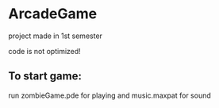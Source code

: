 # ArcadeGame
<p>project made in 1st semester</p>
<p>code is not optimized!</p>
<h2>To start game:</h2>
<p>run zombieGame.pde for playing and music.maxpat for sound</p>
